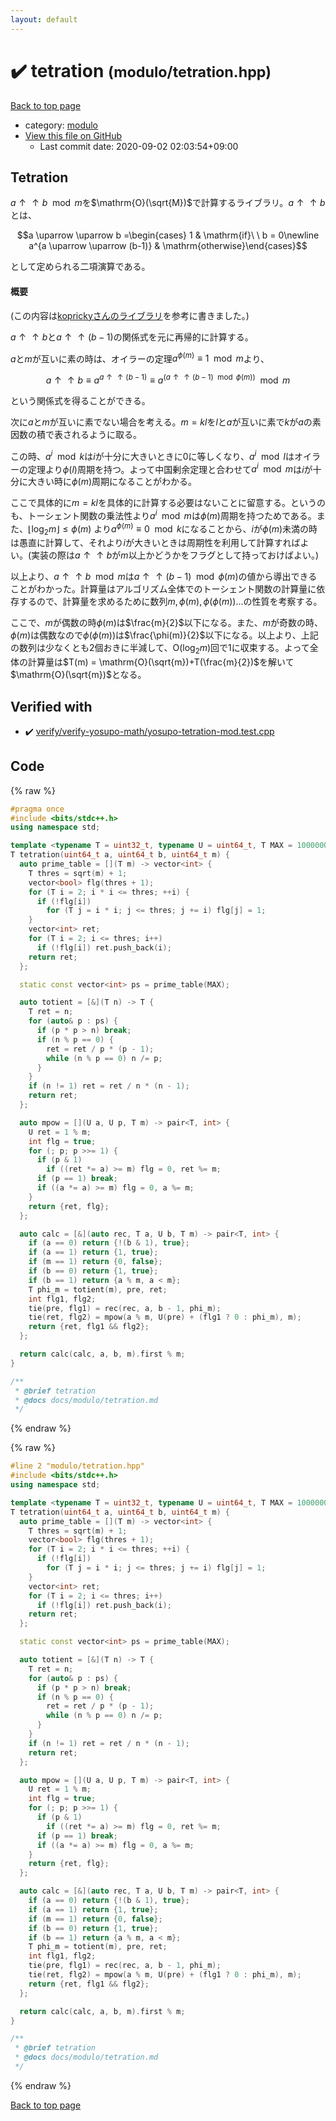 ```yaml
---
layout: default
---
```


<!-- mathjax config similar to math.stackexchange -->
<script type="text/javascript" async
  src="https://cdnjs.cloudflare.com/ajax/libs/mathjax/2.7.5/MathJax.js?config=TeX-MML-AM_CHTML">
</script>
<script type="text/x-mathjax-config">
  MathJax.Hub.Config({
    TeX: { equationNumbers: { autoNumber: "AMS" }},
    tex2jax: {
      inlineMath: [ ['$','$'] ],
      processEscapes: true
    },
    "HTML-CSS": { matchFontHeight: false },
    displayAlign: "left",
    displayIndent: "2em"
  });
</script>

<script type="text/javascript" src="https://cdnjs.cloudflare.com/ajax/libs/jquery/3.4.1/jquery.min.js"></script>
<script src="https://cdn.jsdelivr.net/npm/jquery-balloon-js@1.1.2/jquery.balloon.min.js" integrity="sha256-ZEYs9VrgAeNuPvs15E39OsyOJaIkXEEt10fzxJ20+2I=" crossorigin="anonymous"></script>
<script type="text/javascript" src="../../assets/js/copy-button.js"></script>
<link rel="stylesheet" href="../../assets/css/copy-button.css" />


# :heavy_check_mark: tetration <small>(modulo/tetration.hpp)</small>

<a href="../../index.html">Back to top page</a>

* category: <a href="../../index.html#5dcb4a1ea5a35da52691d50c8313c333">modulo</a>
* <a href="{{ site.github.repository_url }}/blob/master/modulo/tetration.hpp">View this file on GitHub</a>
    - Last commit date: 2020-09-02 02:03:54+09:00




## Tetration

$a \uparrow \uparrow b \mod m$を$\mathrm{O}(\sqrt{M})$で計算するライブラリ。$a \uparrow \uparrow b$とは、

$$a \uparrow \uparrow b =\begin{cases} 1 & \mathrm{if}\ \ b = 0\newline a^{a \uparrow \uparrow (b-1)} & \mathrm{otherwise}\end{cases}$$

として定められる二項演算である。

#### 概要

(この内容は[koprickyさんのライブラリ](https://kopricky.github.io/code/Computation_Advanced/tetration.html)を参考に書きました。)

$a\uparrow \uparrow b$と$a\uparrow \uparrow (b-1)$の関係式を元に再帰的に計算する。

$a$と$m$が互いに素の時は、オイラーの定理$a ^ {\phi(m)}\equiv 1 \mod m$より、

$$a \uparrow \uparrow b \equiv a^{a \uparrow \uparrow (b-1)} \equiv a^{(a \uparrow \uparrow (b-1) \mod \phi(m))} \mod m$$

という関係式を得ることができる。

次に$a$と$m$が互いに素でない場合を考える。$m=kl$を$l$と$a$が互いに素で$k$が$a$の素因数の積で表されるように取る。

この時、$a^i \mod k$は$i$が十分に大きいときに$0$に等しくなり、$a^i \mod l$はオイラーの定理より$\phi(l)$周期を持つ。よって中国剰余定理と合わせて$a^i \mod m$は$i$が十分に大きい時に$\phi(m)$周期になることがわかる。

ここで具体的に$m=kl$を具体的に計算する必要はないことに留意する。というのも、トーシェント関数の乗法性より$a^i \mod m$は$\phi(m)$周期を持つためである。また、$\lfloor\log_2 m\rfloor \leq \phi(m)$ より$a^{\phi(m)} \equiv 0 \mod k$になることから、$i$が$\phi(m)$未満の時は愚直に計算して、それより$i$が大きいときは周期性を利用して計算すればよい。(実装の際は$a\uparrow \uparrow b$が$m$以上かどうかをフラグとして持っておけばよい。)

以上より、$a\uparrow \uparrow b \mod m$は$a\uparrow \uparrow (b-1) \mod \phi(m)$の値から導出できることがわかった。計算量はアルゴリズム全体でのトーシェント関数の計算量に依存するので、計算量を求めるために数列$m,\phi(m),\phi(\phi(m))\ldots$の性質を考察する。

ここで、$m$が偶数の時$\phi(m)$は$\frac{m}{2}$以下になる。また、$m$が奇数の時、$\phi(m)$は偶数なので$\phi(\phi(m))$は$\frac{\phi(m)}{2}$以下になる。以上より、上記の数列は少なくとも$2$個おきに半減して、$\mathrm{O}(\log_2 m)$回で$1$に収束する。よって全体の計算量は$T(m) = \mathrm{O}(\sqrt{m})+T(\frac{m}{2})$を解いて$\mathrm{O}(\sqrt{m})$となる。


## Verified with

* :heavy_check_mark: <a href="../../verify/verify/verify-yosupo-math/yosupo-tetration-mod.test.cpp.html">verify/verify-yosupo-math/yosupo-tetration-mod.test.cpp</a>


## Code

<a id="unbundled"></a>
{% raw %}
```cpp
#pragma once
#include <bits/stdc++.h>
using namespace std;

template <typename T = uint32_t, typename U = uint64_t, T MAX = 1000000000>
T tetration(uint64_t a, uint64_t b, uint64_t m) {
  auto prime_table = [](T m) -> vector<int> {
    T thres = sqrt(m) + 1;
    vector<bool> flg(thres + 1);
    for (T i = 2; i * i <= thres; ++i) {
      if (!flg[i])
        for (T j = i * i; j <= thres; j += i) flg[j] = 1;
    }
    vector<int> ret;
    for (T i = 2; i <= thres; i++)
      if (!flg[i]) ret.push_back(i);
    return ret;
  };

  static const vector<int> ps = prime_table(MAX);

  auto totient = [&](T n) -> T {
    T ret = n;
    for (auto& p : ps) {
      if (p * p > n) break;
      if (n % p == 0) {
        ret = ret / p * (p - 1);
        while (n % p == 0) n /= p;
      }
    }
    if (n != 1) ret = ret / n * (n - 1);
    return ret;
  };

  auto mpow = [](U a, U p, T m) -> pair<T, int> {
    U ret = 1 % m;
    int flg = true;
    for (; p; p >>= 1) {
      if (p & 1)
        if ((ret *= a) >= m) flg = 0, ret %= m;
      if (p == 1) break;
      if ((a *= a) >= m) flg = 0, a %= m;
    }
    return {ret, flg};
  };

  auto calc = [&](auto rec, T a, U b, T m) -> pair<T, int> {
    if (a == 0) return {!(b & 1), true};
    if (a == 1) return {1, true};
    if (m == 1) return {0, false};
    if (b == 0) return {1, true};
    if (b == 1) return {a % m, a < m};
    T phi_m = totient(m), pre, ret;
    int flg1, flg2;
    tie(pre, flg1) = rec(rec, a, b - 1, phi_m);
    tie(ret, flg2) = mpow(a % m, U(pre) + (flg1 ? 0 : phi_m), m);
    return {ret, flg1 && flg2};
  };

  return calc(calc, a, b, m).first % m;
}

/**
 * @brief tetration
 * @docs docs/modulo/tetration.md
 */

```
{% endraw %}

<a id="bundled"></a>
{% raw %}
```cpp
#line 2 "modulo/tetration.hpp"
#include <bits/stdc++.h>
using namespace std;

template <typename T = uint32_t, typename U = uint64_t, T MAX = 1000000000>
T tetration(uint64_t a, uint64_t b, uint64_t m) {
  auto prime_table = [](T m) -> vector<int> {
    T thres = sqrt(m) + 1;
    vector<bool> flg(thres + 1);
    for (T i = 2; i * i <= thres; ++i) {
      if (!flg[i])
        for (T j = i * i; j <= thres; j += i) flg[j] = 1;
    }
    vector<int> ret;
    for (T i = 2; i <= thres; i++)
      if (!flg[i]) ret.push_back(i);
    return ret;
  };

  static const vector<int> ps = prime_table(MAX);

  auto totient = [&](T n) -> T {
    T ret = n;
    for (auto& p : ps) {
      if (p * p > n) break;
      if (n % p == 0) {
        ret = ret / p * (p - 1);
        while (n % p == 0) n /= p;
      }
    }
    if (n != 1) ret = ret / n * (n - 1);
    return ret;
  };

  auto mpow = [](U a, U p, T m) -> pair<T, int> {
    U ret = 1 % m;
    int flg = true;
    for (; p; p >>= 1) {
      if (p & 1)
        if ((ret *= a) >= m) flg = 0, ret %= m;
      if (p == 1) break;
      if ((a *= a) >= m) flg = 0, a %= m;
    }
    return {ret, flg};
  };

  auto calc = [&](auto rec, T a, U b, T m) -> pair<T, int> {
    if (a == 0) return {!(b & 1), true};
    if (a == 1) return {1, true};
    if (m == 1) return {0, false};
    if (b == 0) return {1, true};
    if (b == 1) return {a % m, a < m};
    T phi_m = totient(m), pre, ret;
    int flg1, flg2;
    tie(pre, flg1) = rec(rec, a, b - 1, phi_m);
    tie(ret, flg2) = mpow(a % m, U(pre) + (flg1 ? 0 : phi_m), m);
    return {ret, flg1 && flg2};
  };

  return calc(calc, a, b, m).first % m;
}

/**
 * @brief tetration
 * @docs docs/modulo/tetration.md
 */

```
{% endraw %}

<a href="../../index.html">Back to top page</a>

